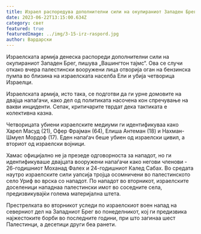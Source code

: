 ```yaml
---
title: Израел распоредува дополнителни сили на окупираниот Западен Брег
date: 2023-06-22T13:15:00.634Z
category: свет
featured: true
featuredImage: ../img/3-15-irz-raspord.jpg
author: Вардарски
---
```

Израелската армија денеска распореди дополнителни сили на окупираниот Западен Брег, пишува „Вашингтон тајмс“. Ова се случи откако вчера палестински вооружени лица отворија оган на бензинска пумпа во близина на израелската населба Ели и убија четворица Израелци.

Израелската армија, исто така, се подготви да ги урне домовите на двајца напаѓачи, како дел од политиката насочена кон спречување на вакви инциденти. Сепак, критичарите тврдат дека тактиката е колективна казна.

Четворицата убиени израелските медиуми ги идентификуваа како Харел Масуд (21), Офер Фрајман (64), Елиша Антеман (18) и Нахман-Шмуел Мордоф (17). Еден напаѓач беше убиен од израелски цивил, а вториот од израелски војници.

Хамас официјално не ја презеде одговорноста за нападот, но ги идентификуваше двајцата вооружени напаѓачи како негови членови - 26-годишниот Моханад Фалех и 24-годишниот Калед Сабах. Во средата наутро израелските сили уапсија тројца осомничени во палестинското село Уриф во врска со нападот. По нападот во вторникот, израелските доселеници нападнаа палестински имот во соседните села, предизвикувајќи голема материјална штета.

Престрелката во вторникот уследи по израелскиот воен напад на северниот дел на Западниот Брег во понеделникот, кој ги предизвика најжестоките борби во последните години, при што загинаа шест Палестинци, а десетици други беа ранети.